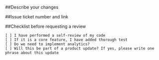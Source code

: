 ##Describe your changes

##Issue ticket number and link

##Checklist before requesting a review

    [ ] I have performed a self-review of my code 
    [ ] If it is a core feature, I have added thorough test
    [ ] Do we need to implement analytics? 
    [ ] Will this be part of a product update? If yes, please write one phrase about this update

